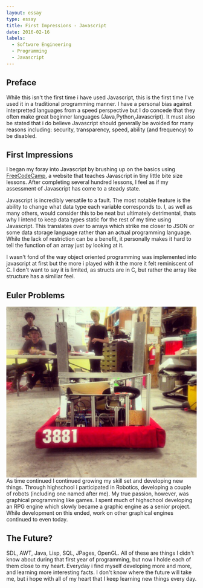 ```yaml
---
layout: essay
type: essay
title: First Impressions - Javascript
date: 2016-02-16
labels:
  - Software Engineering
  - Programming
  - Javascript
---
```



## Preface

While this isn't the first time i have used Javascript, this is the first time I've used it in a traditional programming manner. I have a personal bias against interpretted languages from a speed perspective but I do concede that they often make great beginner languages (Java,Python,Javascript). It must also be stated that i do believe Javascript should generally be avoided for many reasons including: security, transparency, speed, ability (and frequency) to be disabled.


## First Impressions

I began my foray into Javascript by brushing up on the basics using [FreeCodeCamp](https://www.freecodecamp.com/), a website that teaches Javascript in tiny little bite size lessons. After completing several hundred lessons, I feel as if my assessment of Javascript has come to a steady state. 

Javascript is incredibly versatile to a fault. The most notable feature is the ability to change what data type each variable corresponds to. I, as well as many others, would consider this to be neat but ultimately detrimental, thats why I intend to keep data types static for the rest of my time using Javascript. This translates over to arrays which strike me closer to JSON or some data storage language rather than an actual programming language. While the lack of restriction can be a benefit, it personally makes it hard to tell the function of an array just by looking at it. 

I wasn't fond of the way object oriented programming was implemented into javascript at first but the more i played with it the more it felt reminiscent of C. I don't want to say it is limited, as structs are in C, but rather the array like structure has a similiar feel. 

## Euler Problems



<img class="ui medium image" style="float:right;" src="../images/Jorybot.png">
As time continued I continued growing my skill set and developing new things. Through highschool i participated in Robotics, developing a couple of robots (including one named after me). My true passion, however, was graphical programming like games. I spent much of highschool developing an RPG engine which slowly became a graphic engine as a senior project. While development on this ended, work on other graphical engines continued to even today. 

## The Future?

SDL, AWT, Java, Lisp, SQL, JPages, OpenGL. All of these are things I didn't know about during that first year of programming, but now I holde each of them close to my heart. Everyday i find myself developing more and more, and learning more interesting facts. I don't know where the future will take me, but i hope with all of my heart that I keep learning new things every day.




